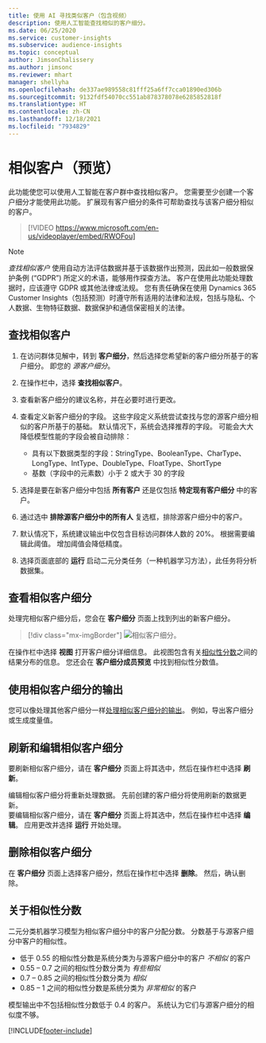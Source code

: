 ```yaml
---
title: 使用 AI 寻找类似客户（包含视频）
description: 使用人工智能查找相似的客户细分。
ms.date: 06/25/2020
ms.service: customer-insights
ms.subservice: audience-insights
ms.topic: conceptual
author: JimsonChalissery
ms.author: jimsonc
ms.reviewer: mhart
manager: shellyha
ms.openlocfilehash: de337ae989558c81fff25a6ff7cca01890ed306b
ms.sourcegitcommit: 9132fdf54070cc551ab878378078e6285852818f
ms.translationtype: HT
ms.contentlocale: zh-CN
ms.lasthandoff: 12/18/2021
ms.locfileid: "7934829"
---
```

# <a name="similar-customers-preview"></a>相似客户（预览）

此功能使您可以使用人工智能在客户群中查找相似客户。 您需要至少创建一个客户细分才能使用此功能。 扩展现有客户细分的条件可帮助查找与该客户细分相似的客户。

> [!VIDEO https://www.microsoft.com/en-us/videoplayer/embed/RWOFou]

> [!NOTE]
> *查找相似客户* 使用自动方法评估数据并基于该数据作出预测，因此如一般数据保护条例 (“GDPR”) 所定义的术语，能够用作探查方法。 客户在使用此功能处理数据时，应该遵守 GDPR 或其他法律或法规。 您有责任确保在使用 Dynamics 365 Customer Insights（包括预测）时遵守所有适用的法律和法规，包括与隐私、个人数据、生物特征数据、数据保护和通信保密相关的法律。

## <a name="finding-similar-customers"></a>查找相似客户

1. 在访问群体见解中，转到 **客户细分**，然后选择您希望新的客户细分所基于的客户细分。 即您的 *源客户细分*。

1. 在操作栏中，选择 **查找相似客户**。

1. 查看新客户细分的建议名称，并在必要时进行更改。

1. 查看定义新客户细分的字段。 这些字段定义系统尝试查找与您的源客户细分相似的客户所基于的基础。 默认情况下，系统会选择推荐的字段。
  可能会大大降低模型性能的字段会被自动排除：
  
   - 具有以下数据类型的字段：StringType、BooleanType、CharType、LongType、IntType、DoubleType、FloatType、ShortType
   - 基数（字段中的元素数）小于 2 或大于 30 的字段

1. 选择是要在新客户细分中包括 **所有客户** 还是仅包括 **特定现有客户细分** 中的客户。

1. 通过选中 **排除源客户细分中的所有人** 复选框，排除源客户细分中的客户。

1. 默认情况下，系统建议输出中仅包含目标访问群体人数的 20%。 根据需要编辑此阈值。 增加阈值会降低精度。

1. 选择页面底部的 **运行** 启动二元分类任务（一种机器学习方法），此任务将分析数据集。

## <a name="view-the-similar-segment"></a>查看相似客户细分

处理完相似客户细分后，您会在 **客户细分** 页面上找到列出的新客户细分。

> [!div class="mx-imgBorder"]
> ![相似客户细分。](media/expanded-segment.png "相似客户细分")

在操作栏中选择 **视图** 打开客户细分详细信息。 此视图包含有关[相似性分数](#about-similarity-scores)之间的结果分布的信息。 您还会在 **客户细分成员预览** 中找到相似性分数值。

## <a name="use-the-output-of-a-similar-segment"></a>使用相似客户细分的输出

您可以像处理其他客户细分一样[处理相似客户细分的输出](segments.md)。 例如，导出客户细分或生成度量值。

## <a name="refresh-and-edit-a-similar-segment"></a>刷新和编辑相似客户细分

要刷新相似客户细分，请在 **客户细分** 页面上将其选中，然后在操作栏中选择 **刷新**。

编辑相似客户细分将重新处理数据。 先前创建的客户细分将使用刷新的数据更新。    
要编辑相似客户细分，请在 **客户细分** 页面上将其选中，然后在操作栏中选择 **编辑**。 应用更改并选择 **运行** 开始处理。

## <a name="delete-a-similar-segment"></a>删除相似客户细分

在 **客户细分** 页面上选择客户细分，然后在操作栏中选择 **删除**。 然后，确认删除。

## <a name="about-similarity-scores"></a>关于相似性分数

二元分类机器学习模型为相似客户细分中的客户分配分数。 分数基于与源客户细分中客户的相似性。

- 低于 0.55 的相似性分数是系统分类为与源客户细分中的客户 *不相似* 的客户
- 0.55 – 0.7 之间的相似性分数分类为 *有些相似*
- 0.7 – 0.85 之间的相似性分数分类为 *相似*
- 0.85 – 1 之间的相似性分数是系统分类为 *非常相似* 的客户

模型输出中不包括相似性分数低于 0.4 的客户。 系统认为它们与源客户细分的相似度不够。


[!INCLUDE[footer-include](../includes/footer-banner.md)]